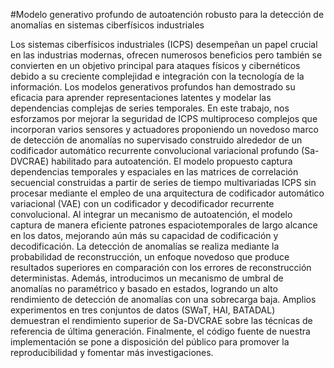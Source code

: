 #Modelo generativo profundo de autoatención robusto para la detección de anomalías en sistemas ciberfísicos industriales

Los sistemas ciberfísicos industriales (ICPS) desempeñan un papel crucial en las industrias modernas, 
ofrecen numerosos beneficios pero también se convierten en un objetivo principal para ataques físicos y 
cibernéticos debido a su creciente complejidad e integración con la tecnología de la información. 
Los modelos generativos profundos han demostrado su eficacia para aprender representaciones latentes y modelar 
las dependencias complejas de series temporales. En este trabajo, nos esforzamos por mejorar la seguridad de ICPS 
multiproceso complejos que incorporan varios sensores y actuadores proponiendo un novedoso marco de detección de anomalías no supervisado construido alrededor de un codificador automático recurrente convolucional variacional profundo (Sa-DVCRAE) habilitado para autoatención. El modelo propuesto captura dependencias temporales y espaciales en las matrices de correlación secuencial construidas a partir de series de tiempo multivariadas ICPS sin procesar mediante el empleo de una arquitectura de codificador automático variacional (VAE) con un codificador y decodificador recurrente convolucional. Al integrar un mecanismo de autoatención, el modelo captura de manera eficiente patrones espaciotemporales de largo alcance en los datos, mejorando aún más su capacidad de codificación y decodificación. La detección de anomalías se realiza mediante la probabilidad de reconstrucción, un enfoque novedoso que produce resultados superiores en comparación con los errores de reconstrucción deterministas. Además, introducimos un mecanismo de umbral de anomalías no paramétrico y basado en estados, logrando un alto rendimiento de detección de anomalías con una sobrecarga baja. Amplios experimentos en tres conjuntos de datos (SWaT, HAI, BATADAL) demuestran el rendimiento superior de Sa-DVCRAE sobre las técnicas de referencia de última generación. Finalmente, el código fuente de nuestra implementación se pone a disposición del público para promover la reproducibilidad y fomentar más investigaciones.
